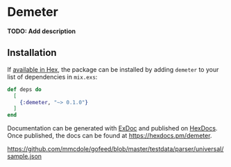 # Demeter

**TODO: Add description**

## Installation

If [available in Hex](https://hex.pm/docs/publish), the package can be installed
by adding `demeter` to your list of dependencies in `mix.exs`:

```elixir
def deps do
  [
    {:demeter, "~> 0.1.0"}
  ]
end
```

Documentation can be generated with [ExDoc](https://github.com/elixir-lang/ex_doc)
and published on [HexDocs](https://hexdocs.pm). Once published, the docs can
be found at <https://hexdocs.pm/demeter>.


https://github.com/mmcdole/gofeed/blob/master/testdata/parser/universal/sample.json